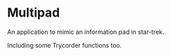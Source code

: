 # Multipad

An application to mimic an information pad in star-trek.

Including some Trycorder functions too.


